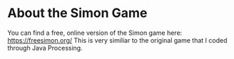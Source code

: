 # About the Simon Game
You can find a free, online version of the Simon game here: https://freesimon.org/
This is very similiar to the original game that I coded through Java Processing.
